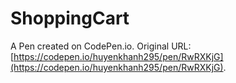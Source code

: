 # ShoppingCart

A Pen created on CodePen.io. Original URL: [https://codepen.io/huyenkhanh295/pen/RwRXKjG](https://codepen.io/huyenkhanh295/pen/RwRXKjG).

